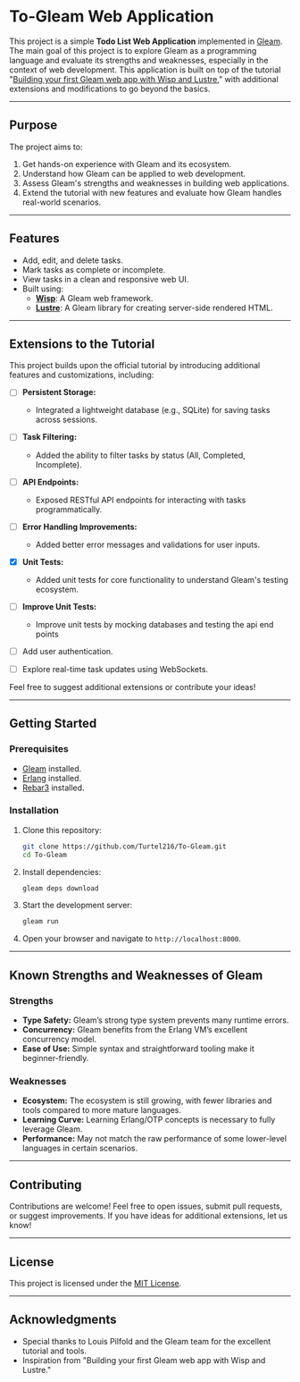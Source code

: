 # To-Gleam Web Application

This project is a simple **Todo List Web Application** implemented in [Gleam](https://gleam.run/). The main goal of this project is to explore Gleam as a programming language and evaluate its strengths and weaknesses, especially in the context of web development. This application is built on top of the tutorial "[Building your first Gleam web app with Wisp and Lustre](https://gleam.run/news/first-web-app/)," with additional extensions and modifications to go beyond the basics.

---

## Purpose

The project aims to:

1. Get hands-on experience with Gleam and its ecosystem.
2. Understand how Gleam can be applied to web development.
3. Assess Gleam's strengths and weaknesses in building web applications.
4. Extend the tutorial with new features and evaluate how Gleam handles real-world scenarios.

---

## Features

- Add, edit, and delete tasks.
- Mark tasks as complete or incomplete.
- View tasks in a clean and responsive web UI.
- Built using:
  - **[Wisp](https://github.com/lpil/wisp)**: A Gleam web framework.
  - **[Lustre](https://github.com/lpil/lustre)**: A Gleam library for creating server-side rendered HTML.

---

## Extensions to the Tutorial

This project builds upon the official tutorial by introducing additional features and customizations, including:

- [ ] **Persistent Storage:**
   * Integrated a lightweight database (e.g., SQLite) for saving tasks across sessions.

- [ ] **Task Filtering:**
   * Added the ability to filter tasks by status (All, Completed, Incomplete).

- [ ] **API Endpoints:**
   * Exposed RESTful API endpoints for interacting with tasks programmatically.

- [ ] **Error Handling Improvements:**
   * Added better error messages and validations for user inputs.

- [x] **Unit Tests:**
   * Added unit tests for core functionality to understand Gleam's testing ecosystem.

- [ ] **Improve Unit Tests:**
   * Improve unit tests by mocking databases and testing the api end points

- [ ] Add user authentication.

- [ ] Explore real-time task updates using WebSockets.

Feel free to suggest additional extensions or contribute your ideas!

---

## Getting Started

### Prerequisites

- [Gleam](https://gleam.run/getting-started/installing/#installing-gleam) installed.
- [Erlang](https://gleam.run/getting-started/installing/#installing-erlang) installed.
- [Rebar3](https://gleam.run/getting-started/installing/#installing-rebar3) installed.

### Installation

1. Clone this repository:
   ```bash
   git clone https://github.com/Turtel216/To-Gleam.git
   cd To-Gleam
   ```

2. Install dependencies:
   ```bash
   gleam deps download
   ```

3. Start the development server:
   ```bash
   gleam run
   ```

4. Open your browser and navigate to `http://localhost:8000`.

---

## Known Strengths and Weaknesses of Gleam

### Strengths
- **Type Safety:** Gleam’s strong type system prevents many runtime errors.
- **Concurrency:** Gleam benefits from the Erlang VM’s excellent concurrency model.
- **Ease of Use:** Simple syntax and straightforward tooling make it beginner-friendly.

### Weaknesses
- **Ecosystem:** The ecosystem is still growing, with fewer libraries and tools compared to more mature languages.
- **Learning Curve:** Learning Erlang/OTP concepts is necessary to fully leverage Gleam.
- **Performance:** May not match the raw performance of some lower-level languages in certain scenarios.

---

## Contributing

Contributions are welcome! Feel free to open issues, submit pull requests, or suggest improvements. If you have ideas for additional extensions, let us know!

---

## License

This project is licensed under the [MIT License](./LICENSE).

---

## Acknowledgments

- Special thanks to Louis Pilfold and the Gleam team for the excellent tutorial and tools.
- Inspiration from "Building your first Gleam web app with Wisp and Lustre."

